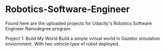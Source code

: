 # Robotics-Software-Engineer

Found here are the uploaded projects for Udacity's Robotics Software Engineer Nanodegree program. 

Project 1: Build My World
Build a simple virtual world in Gazebo simulation enviornment. With two vehicle type of robot deployed. 
